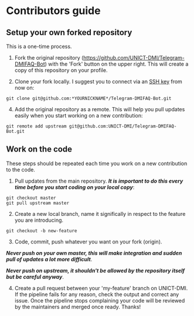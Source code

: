 # Contributors guide

## Setup your own forked repository

This is a one-time process.

1) Fork the original repository (https://github.com/UNICT-DMI/Telegram-DMIFAQ-Bot) with the 'Fork' button on the upper right. This will create a copy of this repository on your profile.

2) Clone your fork locally. I suggest you to connect via an [SSH key](https://docs.github.com/en/authentication/connecting-to-github-with-ssh/adding-a-new-ssh-key-to-your-github-account) from now on: 
```
git clone git@github.com:*YOURNICKNAME*/Telegram-DMIFAQ-Bot.git
```

4) Add the original repository as a remote. This will help you pull updates easily when you start working on a new contribution: 
```
git remote add upstream git@github.com:UNICT-DMI/Telegram-DMIFAQ-Bot.git
```

## Work on the code

These steps should be repeated each time you work on a new contribution to the code.

1) Pull updates from the main repository. ***It is important to do this every time before you start coding on your local copy***: 
```
git checkout master
git pull upstream master
```

2) Create a new local branch, name it significally in respect to the feature you are introducing.
```
git checkout -b new-feature
```

3) Code, commit, push whatever you want on your fork (origin).

***Never push on your own master, this will make integration and sudden pull of updates a lot more difficult***.

***Never push on upstream, it shouldn't be allowed by the repository itself but be careful anyway***.

4) Create a pull request between your 'my-feature' branch on UNICT-DMI. If the pipeline fails for any reason, check the output and correct any issue. Once the pipeline stops complaining your code will be reviewed by the maintainers and merged once ready. Thanks!
